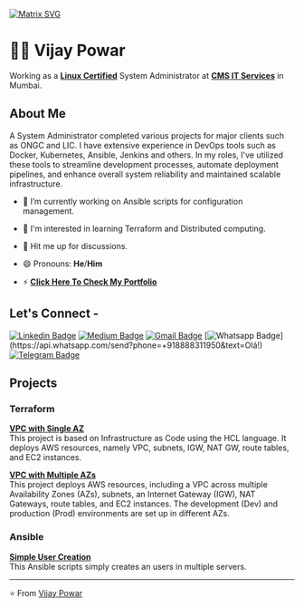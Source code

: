 [![Matrix SVG](https://raw.githubusercontent.com/rodrigograca31/rodrigograca31/master/matrix.svg)](https://www.youtube.com/watch?v=SDkAGkd4NLc)
# :man_technologist: Vijay Powar

Working as a <a href="https://rhtapps.redhat.com/verify?certId=200-035-061"> <b>Linux Certified</b></a> System Administrator at <a href="https://www.cmsitservices.com/"> <b>CMS IT Services</b></a> in Mumbai. 

## About Me
A System Administrator completed various projects for major clients such as ONGC and LIC. I have extensive experience in DevOps tools such as Docker, Kubernetes, Ansible, Jenkins and others. In my roles, I've utilized these tools to streamline development processes, automate deployment pipelines, and enhance overall system reliability and maintained scalable infrastructure.

- 🔭 I’m currently working on Ansible scripts for configuration management.

- 🌱 I'm interested in learning Terraform and Distributed computing.

- 💬 Hit me up for discussions.

- 😄 Pronouns: **He**/**Him**


- ⚡ <a href="https://vijaypowar.github.io"> <b>Click Here To Check My Portfolio</b></a>

## Let's Connect -
 
[![Linkedin Badge](https://img.shields.io/badge/-vijaypowar-blue?style=flat-square&logo=Linkedin&logoColor=white&link=https://www.linkedin.com/in/vijaypowar/)](https://www.linkedin.com/in/vijaypowar)
[![Medium Badge](https://img.shields.io/badge/-@vijaypowar-03a57a?style=flat-square&labelColor=000000&logo=Medium&link=https://medium.com/@vijaypowar)](https://medium.com/@vijaypowar)
[![Gmail Badge](https://img.shields.io/badge/-vijaypowar4@gmail.com-c14438?style=flat-square&logo=Gmail&logoColor=white&link=mailto:vijaypowar4@gmail.com)](mailto:vijaypowar4@gmail.com)
[![Whatsapp Badge](https://img.shields.io/badge/-Whatsapp-4CA143?style=flat-square&labelColor=4CA143&logo=whatsapp&logoColor=white&link=https://api.whatsapp.com/send?phone=+918888311950&text=Olá!)](https://api.whatsapp.com/send?phone=+918888311950&text=Olá!)
[![Telegram Badge](https://img.shields.io/badge/-powarvijay-1ca0f1?style=flat-square&labelColor=1ca0f1&logo=telegram&logoColor=white&link=https://t.me/powarvijay)](https://t.me/powarvijay)

## Projects
### Terraform 
[**VPC with Single AZ**](https://github.com/vijaypowar/Terraform_VPC_Single_AZ) <br />This project is based on Infrastructure as Code using the HCL language. It deploys AWS resources, namely VPC, subnets, IGW, NAT GW, route tables, and EC2 instances.
<br />

[**VPC with Multiple AZs**](https://github.com/vijaypowar/Terraform_VPC_Multiple_AZ) <br />This project deploys AWS resources, including a VPC across multiple Availability Zones (AZs), subnets, an Internet Gateway (IGW), NAT Gateways, route tables, and EC2 instances. The development (Dev) and production (Prod) environments are set up in different AZs.
<br />

### Ansible
[**Simple User Creation**](https://github.com/) <br /> This Ansible scripts simply creates an users in multiple servers.
<br />

<hr/>

⭐ From [Vijay Powar](https://github.com/vijaypowar)

